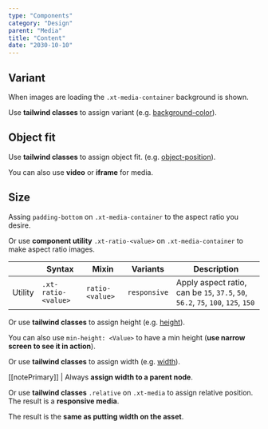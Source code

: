 ```yaml
---
type: "Components"
category: "Design"
parent: "Media"
title: "Content"
date: "2030-10-10"
---
```


## Variant

When images are loading the `.xt-media-container` background is shown.

Use **tailwind classes** to assign variant (e.g. [background-color](https://tailwindcss.com/docs/background-color)).

<demo>
  <demoinline src="demos/components/media/variant">
  </demoinline>
</demo>

## Object fit

Use **tailwind classes** to assign object fit. (e.g. [object-position](https://tailwindcss.com/docs/object-position)).

<demo>
  <demoinline src="demos/components/media/cover">
  </demoinline>
  <demoinline src="demos/components/media/contain">
  </demoinline>
</demo>

You can also use **video** or **iframe** for media.

<demo>
  <demoinline src="demos/components/media/video">
  </demoinline>
  <demoinline src="demos/components/media/iframe">
  </demoinline>
</demo>

## Size

Assing `padding-bottom` on `.xt-media-container` to the aspect ratio you desire.

<demo>
  <demoinline src="demos/components/media/ratio">
  </demoinline>
</demo>

Or use **component utility** `.xt-ratio-<value>` on `.xt-media-container` to make aspect ratio images.

<div class="xt-overflow-sub overflow-y-hidden overflow-x-scroll my-4 xt-my-auto w-full">

|                      | Syntax                          | Mixin            | Variants               | Description                   |
| ----------------------- | ---------------------------- | -----------------| ----------------------------- |----------------------------- |
| Utility                  | `.xt-ratio-<value>`       | `ratio-<value>`                | `responsive`                | Apply aspect ratio, can be `15`, `37.5`, `50`, `56.2`, `75`, `100`, `125`, `150`            |

</div>

<demo>
  <demoinline src="demos/components/media/ratio-class">
  </demoinline>
</demo>

Or use **tailwind classes** to assign height (e.g. [height](https://tailwindcss.com/docs/height)).

You can also use `min-height: <Value>` to have a min height (**use narrow screen to see it in action**).

<demo>
  <demoinline src="demos/components/media/height">
  </demoinline>
  <demoinline src="demos/components/media/min-height">
  </demoinline>
</demo>

Or use **tailwind classes** to assign width (e.g. [width](https://tailwindcss.com/docs/width)).

[[notePrimary]]
| Always **assign width to a parent node**.

<demo>
  <demoinline src="demos/components/media/width">
  </demoinline>
</demo>

Or use **tailwind classes** `.relative` on `.xt-media` to assign relative position. The result is a **responsive media**.

The result is the **same as putting width on the asset**.

<demo>
  <demoinline src="demos/components/media/responsive">
  </demoinline>
</demo>
